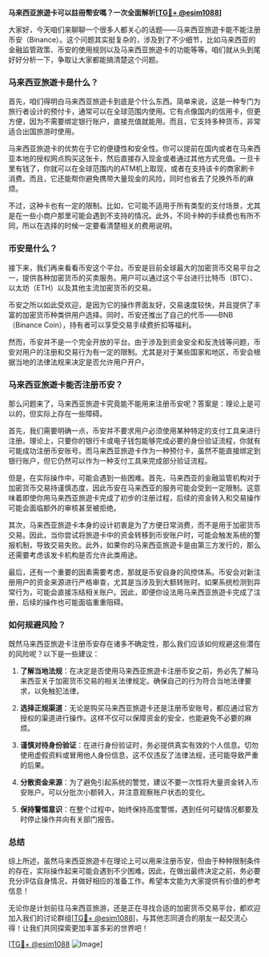 **马来西亚旅遊卡可以註冊幣安嗎？一次全面解析[[TG💪+ @esim1088](https://t.me/s/esim1088)]**

大家好，今天咱们来聊聊一个很多人都关心的话题——马来西亚旅遊卡能不能注册币安（Binance）。这个问题其实挺复杂的，涉及到了不少细节，比如马来西亚的金融监管政策、币安的使用规则以及马来西亚旅遊卡的功能等等。咱们就从头到尾好好分析一下，争取让大家都能搞清楚这个问题。

### 马来西亚旅遊卡是什么？

首先，咱们得明白马来西亚旅遊卡到底是个什么东西。简单来说，这是一种专门为旅行者设计的预付卡，通常可以在全球范围内使用。它有点像国内的信用卡，但更方便，因为不需要绑定银行账户，直接充值就能用。而且，它支持多种货币，非常适合出国旅游时使用。

马来西亚旅遊卡的优势在于它的便捷性和安全性。你可以提前在国内或者在马来西亚本地的授权网点购买这张卡，然后直接存入现金或者通过其他方式充值。一旦卡里有钱了，你就可以在全球范围内的ATM机上取现，或者在支持该卡的商家刷卡消费。而且，它还能帮你避免携带大量现金的风险，同时也省去了兑换外币的麻烦。

不过，这种卡也有一定的限制。比如，它可能不适用于所有类型的支付场景，尤其是在一些小商户那里可能会遇到不支持的情况。此外，不同卡种的手续费也有所不同，所以在选择的时候一定要看清楚相关的费用说明。

### 币安是什么？

接下来，我们再来看看币安这个平台。币安是目前全球最大的加密货币交易平台之一，提供各种加密货币的买卖服务。用户可以通过这个平台进行比特币（BTC）、以太坊（ETH）以及其他主流加密货币的交易。

币安之所以如此受欢迎，是因为它的操作界面友好，交易速度较快，并且提供了丰富的加密货币种类供用户选择。同时，币安还推出了自己的代币——BNB（Binance Coin），持有者可以享受交易手续费折扣等福利。

然而，币安并不是一个完全开放的平台。由于涉及到资金安全和反洗钱等问题，币安对用户的注册和交易行为有一定的限制。尤其是对于某些国家和地区，币安会根据当地的法律法规来决定是否允许用户开户。

### 马来西亚旅遊卡能否注册币安？

那么问题来了，马来西亚旅遊卡究竟能不能用来注册币安呢？答案是：理论上是可以的，但实际上存在一些障碍。

首先，我们需要明确一点，币安并不要求用户必须使用某种特定的支付工具来进行注册。理论上，只要你的银行卡或电子钱包能够完成必要的身份验证流程，你就有可能成功注册币安账号。而马来西亚旅遊卡作为一种预付卡，虽然不能直接绑定到银行账户，但它仍然可以作为一种支付工具来完成部分验证流程。

但是，在实际操作中，可能会遇到一些困难。首先，马来西亚的金融监管机构对于加密货币交易持谨慎态度，因此币安在马来西亚的服务可能会受到一定限制。这意味着即使你用马来西亚旅遊卡完成了初步的注册过程，后续的资金转入和交易操作可能会面临额外的审核甚至被拒绝。

其次，马来西亚旅遊卡本身的设计初衷是为了方便日常消费，而不是用于加密货币交易。因此，当你尝试将旅遊卡中的资金转移到币安账户时，可能会触发系统的警报机制，导致交易失败。此外，如果你的马来西亚旅遊卡是由第三方发行的，那么还需要考虑该发卡机构是否允许此类用途。

最后，还有一个重要的因素需要考虑，那就是币安自身的风控体系。币安会对新注册用户的资金来源进行严格审查，尤其是当涉及到大额转账时。如果系统检测到异常行为，可能会直接冻结相关账户。因此，即便你设法用马来西亚旅遊卡完成了注册，后续的操作也可能面临重重阻碍。

### 如何规避风险？

既然马来西亚旅遊卡注册币安存在诸多不确定性，那么我们应该如何规避这些潜在的风险呢？以下是一些建议：

1. **了解当地法规**：在决定是否使用马来西亚旅遊卡注册币安之前，务必先了解马来西亚关于加密货币交易的相关法律规定。确保自己的行为符合当地法律要求，以免触犯法律。

2. **选择正规渠道**：无论是购买马来西亚旅遊卡还是注册币安账号，都应通过官方授权的渠道进行操作。这样不仅可以保障资金的安全，也能避免不必要的麻烦。

3. **谨慎对待身份验证**：在进行身份验证时，务必提供真实有效的个人信息。切勿使用虚假资料或冒用他人身份信息，这不仅违反了法律法规，还可能导致严重的后果。

4. **分散资金来源**：为了避免引起系统的警觉，建议不要一次性将大量资金转入币安账户。可以分批次小额转入，并注意观察账户状态的变化。

5. **保持警惕意识**：在整个过程中，始终保持高度警惕，遇到任何可疑情况都要及时停止操作并向有关部门报告。

### 总结

综上所述，虽然马来西亚旅遊卡在理论上可以用来注册币安，但由于种种限制条件的存在，实际操作起来可能会遇到不少困难。因此，在做出最终决定之前，务必要充分评估自身情况，并做好相应的准备工作。希望本文能为大家提供有价值的参考信息！

无论你是计划前往马来西亚旅游，还是正在寻找合适的加密货币交易平台，都欢迎加入我们的讨论群组[[TG💪+ @esim1088](https://t.me/s/esim1088)]，与其他志同道合的朋友一起交流心得！让我们共同探索更加丰富多彩的世界吧！

[[TG💪+ @esim1088](https://t.me/s/esim1088) ![Image](https://i.postimg.cc/4NQfJmqS/Snipaste-2025-05-13-00-14-12.png)]